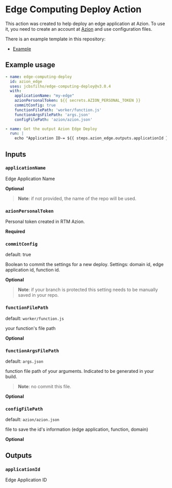 # Edge Computing Deploy Action

This action was created to help deploy an edge application at Azion.
To use it, you need to create an account at [Azion](https://manager.azion.com/signup/) and use configuration files.


There is an example template in this repository:

- [Example](https://github.com/jcbsfilho/edge-upstash-geolocation)

## Example usage

```yml
- name: edge-computing-deploy
  id: azion_edge
  uses: jcbsfilho/edge-computing-deploy@v3.0.4
  with:
    applicationName: "my-edge"
    azionPersonalToken: ${{ secrets.AZION_PERSONAL_TOKEN }}
    commitConfig: true
    functionFilePath: 'worker/function.js'
    functionArgsFilePath: 'args.json'
    configFilePath: 'azion/azion.json'

- name: Get the output Azion Edge Deploy
  run: |
    echo "Application ID-= ${{ steps.azion_edge.outputs.applicationId }}"

```

## Inputs

### `applicationName`

Edge Application Name

**Optional**

> **Note**: if not provided, the name of the repo will be used.

### `azionPersonalToken`

Personal token created in RTM Azion.

**Required**

### `commitConfig`

default: true

Boolean to commit the settings for a new deploy.
Settings: domain id, edge application id, function id.

**Optional**

> **Note**: if your branch is protected this setting needs to be manually saved in your repo.

### `functionFilePath`

default: `worker/function.js`

your function's file path

**Optional**

### `functionArgsFilePath`

default: `args.json`

function file path of your arguments.
Indicated to be generated in your build.

> **Note**: no commit this file.

**Optional**

### `configFilePath`

default: `azion/azion.json`

file to save the id's information (edge application, function, domain)

**Optional**

## Outputs

### `applicationId`

Edge Application ID
